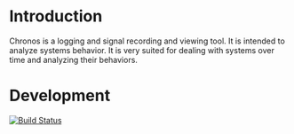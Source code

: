 
# Introduction

Chronos is a logging and signal recording and viewing tool. It is intended
to analyze systems behavior. It is very suited for dealing with systems
over time and analyzing their behaviors.

# Development


[![Build Status](https://travis-ci.org/windelbouwman/chronos.svg?branch=master)](https://travis-ci.org/windelbouwman/chronos)
